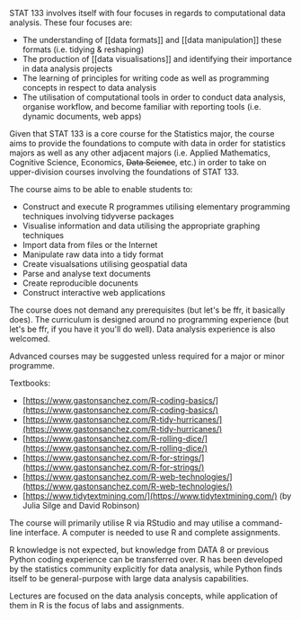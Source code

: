 STAT 133 involves itself with four focuses in regards to computational data analysis. These four focuses are:
- The understanding of [[data formats]] and [[data manipulation]] these formats (i.e. tidying & reshaping)
- The production of [[data visualisations]] and identifying their importance in data analysis projects
- The learning of principles for writing code as well as programming concepts in respect to data analysis
- The utilisation of computational tools in order to conduct data analysis, organise workflow, and become familiar with reporting tools (i.e. dynamic documents, web apps)

Given that STAT 133 is a core course for the Statistics major, the course aims to provide the foundations to compute with data in order for statistics majors as well as any other adjacent majors (i.e. Applied Mathematics, Cognitive Science, Economics, ~~Data Science~~, etc.) in order to take on upper-division courses involving the foundations of STAT 133.

The course aims to be able to enable students to:
- Construct and execute R programmes utilising elementary programming techniques involving tidyverse packages
- Visualise information and data utilising the appropriate graphing techniques
- Import data from files or the Internet
- Manipulate raw data into a tidy format
- Create visualsations utilising geospatial data
- Parse and analyse text documents
- Create reproducible docunents
- Construct interactive web applications

The course does not demand any prerequisites (but let's be ffr, it basically does). The curriculum is designed around no programming experience (but let's be ffr, if you have it you'll do well). Data analysis experience is also welcomed.

Advanced courses may be suggested unless required for a major or minor programme.

Textbooks:
- [https://www.gastonsanchez.com/R-coding-basics/](https://www.gastonsanchez.com/R-coding-basics/)
- [https://www.gastonsanchez.com/R-tidy-hurricanes/](https://www.gastonsanchez.com/R-tidy-hurricanes/)
- [https://www.gastonsanchez.com/R-rolling-dice/](https://www.gastonsanchez.com/R-rolling-dice/)
- [https://www.gastonsanchez.com/R-for-strings/](https://www.gastonsanchez.com/R-for-strings/)
- [https://www.gastonsanchez.com/R-web-technologies/](https://www.gastonsanchez.com/R-web-technologies/)
- [https://www.tidytextmining.com/](https://www.tidytextmining.com/) (by Julia Silge and David Robinson)

The course will primarily utilise R via RStudio and may utilise a command-line interface. A computer is needed to use R and complete assignments.

R knowledge is not expected, but knowledge from DATA 8 or previous Python coding experience can be transferred over. R has been developed by the statistics community explicitly for data analysis, while Python finds itself to be general-purpose with large data analysis capabilities.

Lectures are focused on the data analysis concepts, while application of them in R is the focus of labs and assignments.